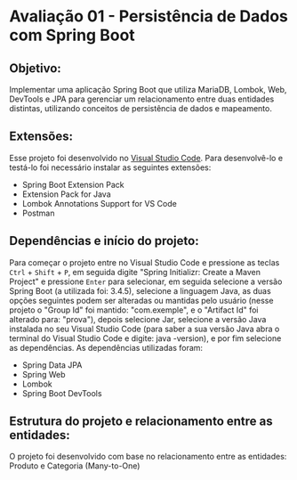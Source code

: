 # Avaliação 01 - Persistência de Dados com Spring Boot
## Objetivo:
Implementar uma aplicação Spring Boot que utiliza MariaDB, Lombok, Web, DevTools e JPA para gerenciar um relacionamento entre duas entidades distintas, utilizando conceitos de persistência de dados e mapeamento.
## Extensões:
Esse projeto foi desenvolvido no <a href="https://code.visualstudio.com/" target="_blank">Visual Studio Code</a>. Para desenvolvê-lo e testá-lo foi necessário instalar as seguintes extensões:
- Spring Boot Extension Pack
- Extension Pack for Java
- Lombok Annotations Support for VS Code
- Postman
## Dependências e início do projeto:
Para começar o projeto entre no Visual Studio Code e pressione as teclas <code>Ctrl</code> + <code>Shift</code> + <code>P</code>, em seguida digite "Spring Initializr: Create a Maven Project" e pressione <code>Enter</code> para selecionar, em seguida selecione a versão Spring Boot (a utilizada foi: 3.4.5), selecione a linguagem Java, as duas opções seguintes podem ser alteradas ou mantidas pelo usuário (nesse projeto o "Group Id" foi mantido: "com.exemple", e o "Artifact Id" foi alterado para: "prova"), depois selecione Jar, selecione a versão Java instalada no seu Visual Studio Code (para saber a sua versão Java abra o terminal do Visual Studio Code e digite: java -version), e por fim selecione as dependências. As dependências utilizadas foram:
- Spring Data JPA
- Spring Web
- Lombok
- Spring Boot DevTools
## Estrutura do projeto e relacionamento entre as entidades:
O projeto foi desenvolvido com base no relacionamento entre as entidades: Produto e Categoria (Many-to-One)
